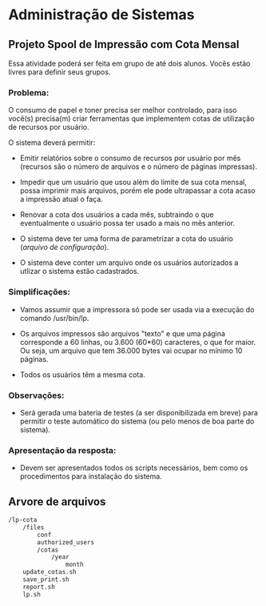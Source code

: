 # Administração de Sistemas
## Projeto Spool de Impressão com Cota Mensal

Essa atividade poderá ser feita em grupo de até dois alunos. Vocês estão livres para definir seus grupos.

### Problema:

O consumo de papel e toner precisa ser melhor controlado, para isso você(s) precisa(m) criar ferramentas que implementem cotas de utilização de recursos por usuário. 

O sistema deverá permitir:

- Emitir relatórios sobre o consumo de recursos por usuário por mês (recursos são o número de arquivos e o número de páginas impressas).

- Impedir que um usuário que usou além do limite de sua cota mensal, possa imprimir mais arquivos, porém ele pode ultrapassar a cota acaso a impressão atual o faça.

- Renovar a cota dos usuários a cada mês, subtraindo o que eventualmente o usuário possa ter usado a mais no mês anterior.

- O sistema deve ter uma forma de parametrizar a cota do usuário (*arquivo de configuração*).

- O sistema deve conter um arquivo onde os usuários autorizados a utlizar o sistema estão cadastrados.

### Simplificações:

- Vamos assumir que a impressora só pode ser usada via a execução do comando /usr/bin/lp.

- Os arquivos impressos são arquivos "texto" e que uma página corresponde a 60 linhas, ou 3.600 (60*60) caracteres, o que for maior. Ou seja, um arquivo que tem 36.000 bytes vai ocupar no mínimo 10 páginas.

- Todos os usuários têm a mesma cota.

### Observações:

- Será gerada uma bateria de testes (a ser disponibilizada em breve) para permitir o teste automático do sistema (ou pelo menos de boa parte do sistema).

### Apresentação da resposta:

- Devem ser apresentados todos os scripts necessários, bem como os procedimentos para instalação do sistema.

## Arvore de arquivos
```bash
/lp-cota
	/files
		conf
		authorized_users	
		/cotas
			/year
				month
	update_cotas.sh
	save_print.sh
	report.sh
	lp.sh
```

